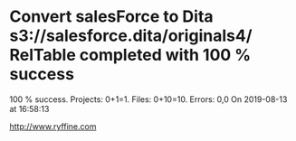 # Convert salesForce to Dita s3://salesforce.dita/originals4/ RelTable completed with 100 % success

100 % success. Projects: 0+1=1.  Files: 0+10=10. Errors: 0,0  On 2019-08-13 at 16:58:13





http://www.ryffine.com
